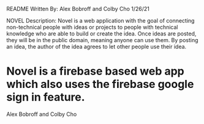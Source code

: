 README
Written By: Alex Bobroff and Colby Cho
1/26/21

NOVEL
Description: Novel is a web application with the goal of connecting non-technical
people with ideas or projects to people with technical knowledge who are able to
build or create the idea. Once ideas are posted, they will be in the public domain,
meaning anyone can use them. By posting an idea, the author of the idea agrees to let
other people use their idea.

Novel is a firebase based web app which also uses the firebase google sign in
feature. 
=======
Alex Bobroff and Colby Cho
